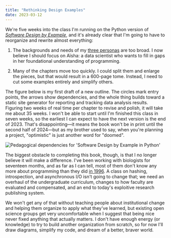 ```yaml
---
title: "Rethinking Design Examples"
date: 2023-03-12
---
```


We're five weeks into the class I'm running on
the Python version of [*Software Design by Example*][sdxjs],
and it's already clear that I'm going to have to reorganize and rewrite almost everything:

1.  The backgrounds and needs of my [three personas][personas] are too broad.
    I now believe I should focus on Aïsha:
    a data scientist who wants to fill in gaps in her foundational understanding of programming.

2.  Many of the chapters move too quickly.
    I could split them and enlarge the pieces,
    but that would result in a 600-page tome.
    Instead,
    I need to cut some examples entirely and simplify others.

The figure below is my first draft of a new outline.
The circles mark entry points,
the arrows show dependencies,
and the whole thing builds toward a static site generator
for reporting and tracking data analysis results.
Figuring two weeks of real time per chapter to revise and polish,
it will take me about 35 weeks.
I won't be able to start until I'm finished this class in seven weeks,
so the earliest I can expect to have the next version is the end of 2023.
That's disappointing—it means the book won't be in print until the second half of 2024—but
as my brother used to say,
when you're planning a project,
"optimistic" is just another word for "doomed".

<div class="center">
  <img
  src="@root/files/2023/design-examples.svg"
  alt="Pedagogical dependencies for 'Software Design by Example in Python'">
</div>

The biggest obstacle to completing this book, though,
is that I no longer believe it will make a difference.
I've been working with biologists for seventeen months,
and as far as I can tell,
most of them don't know any more about programming than they did [in 1996][ieee-what].
A class on hashing, introspection, and asynchronous I/O isn't going to change that;
we need an overhaul of the undergraduate curriculum,
changes to how faculty are evaluated and compensated,
and an end to today's exploitive research publishing system.

We won't get any of that without teaching people about institutional change
and helping them organize to apply what they've learned,
but existing open science groups get very uncomfortable when I suggest that
being nice never fixed anything that actually matters.
I don't have enough energy (or knowledge) to try to build another organization from scratch,
so for now I'll draw diagrams,
simplify my code,
and dream of a better, braver world.

[ieee-what]: https://doi.org/10.1109/99.503313
[personas]: @root/2023/01/29/would-you-take-this-class/
[sdxjs]: @root/sdxjs/
